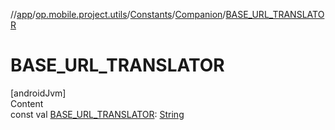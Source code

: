 //[app](../../../../index.md)/[op.mobile.project.utils](../../index.md)/[Constants](../index.md)/[Companion](index.md)/[BASE_URL_TRANSLATOR](-b-a-s-e_-u-r-l_-t-r-a-n-s-l-a-t-o-r.md)



# BASE_URL_TRANSLATOR  
[androidJvm]  
Content  
const val [BASE_URL_TRANSLATOR](-b-a-s-e_-u-r-l_-t-r-a-n-s-l-a-t-o-r.md): [String](https://kotlinlang.org/api/latest/jvm/stdlib/kotlin/-string/index.html)  



